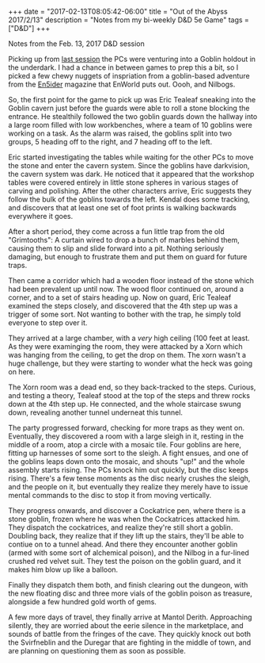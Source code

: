 +++
date = "2017-02-13T08:05:42-06:00"
title = "Out of the Abyss 2017/2/13"
description = "Notes from my bi-weekly D&D 5e Game"
tags = ["D&D"]
+++

Notes from the Feb. 13, 2017 D&D session

Picking up from [last session][1] the PCs were venturing into a Goblin holdout in the underdark. I had a chance in between games to prep this a bit, so I picked a few chewy nuggets of inspriation from a goblin-based adventure from the [En5ider][2] magazine that EnWorld puts out. Oooh, and Nilbogs. 

So, the first point for the game to pick up was Eric Tealeaf sneaking into the Goblin cavern just before the guards were able to roll a stone blocking the entrance. He stealthily followed the two goblin guards down the hallway into a large room filled with low workbenches, where a team of 10 goblins were working on a task. As the alarm was raised, the goblins split into two groups, 5 heading off to the right, and 7 heading off to the left. 

Eric started investigating the tables while waiting for the other PCs to move the stone and enter the cavern system. Since the goblins have darkvision, the cavern system was dark. He noticed that it appeared that the workshop tables were covered entirely in little stone spheres in various stages of carving and polishing. After the other characters arrive, Eric suggests they follow the bulk of the goblins towards the left. Kendal does some tracking, and discovers that at least one set of foot prints is walking backwards everywhere it goes. 

After a short period, they come across a fun little trap from the old "Grimtooths": A curtain wired to drop a bunch of marbles behind them, causing them to slip and slide forward into a pit. Nothing seriously damaging, but enough to frustrate them and put them on guard for future traps.

Then came a corridor which had a wooden floor instead of the stone which had been prevalent up until now.  The wood floor continued on, around a corner, and to a set of stairs heading up.  Now on guard, Eric Tealeaf examined the steps closely, and discovered that the 4th step up was a trigger of some sort.  Not wanting to bother with the trap, he simply told everyone to step over it. 

They arrived at a large chamber, with a *very* high ceiling (100 feet at least.  As they were examinging the room, they were attacked by a Xorn which was hanging from the ceiling, to get the drop on them. The xorn wasn't a huge challenge, but they were starting to wonder what the heck was going on here. 

The Xorn room was a dead end, so they back-tracked to the steps.  Curious, and testing a theory, Tealeaf stood at the top of the steps and threw rocks down at the 4th step up. He connected, and the whole staircase swung down, revealing another tunnel underneat this tunnel. 

The party progressed forward, checking for more traps as they went on.  Eventually, they discovered a room with a large sleigh in it, resting in the middle of a room, atop a circle with a mosaic tile. Four goblins are here, fitting up harnesses of some sort to the sleigh. A fight ensues, and one of the goblins leaps down onto the mosaic, and shouts "up!" and the whole assembly starts rising.  The PCs knock him out quickly, but the disc keeps rising.  There's a few tense moments as the disc nearly crushes the sleigh, and the people on it, but eventually they realize they merely have to issue mental commands to the disc to stop it from moving vertically. 

They progress onwards, and discover a Cockatrice pen, where there is a stone goblin, frozen where he was when the Cockatrices attacked him.  They dispatch the cockatrices, and realize they're still short a goblin. Doubling back, they realize that if they lift up the stairs, they'll be able to contiue on to a tunnel ahead. And there they encounter another goblin (armed with some sort of alchemical poison), and the Nilbog in a fur-lined crushed red velvet suit. They test the poison on the goblin guard, and it makes him blow up like a balloon.

Finally they dispatch them both, and finish clearing out the dungeon, with the new floating disc and three more vials of the goblin poison as treasure, alongside a few hundred gold worth of gems.

A few more days of travel, they finally arrive at Mantol Derith. Approaching silently, they are worried about the eerie silence in the marketplace, and sounds of battle from the fringes of the cave. They quickly knock out both the Svirfneblin and the Duregar that are fighting in the middle of town, and are planning on questioning them as soon as possible.

[1]: /post/out-of-the-abyss-jan-29-2016
[2]: https://patreon.com/ensider
